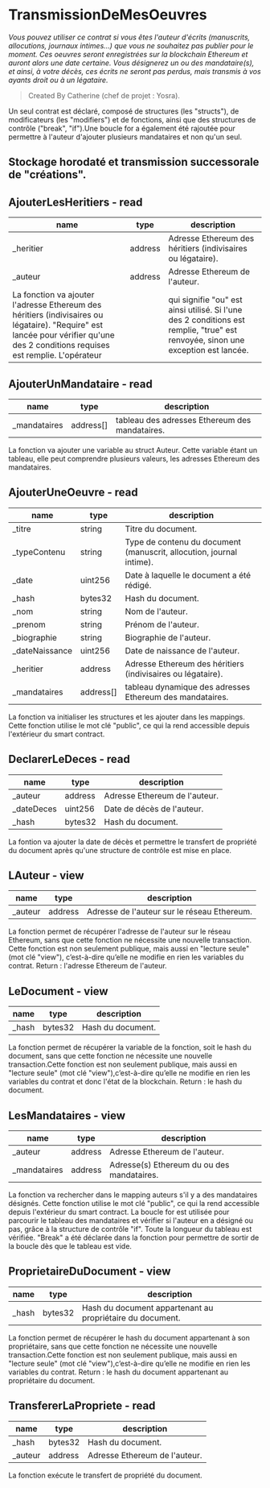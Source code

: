 # TransmissionDeMesOeuvres
_Vous pouvez utiliser ce contrat si vous êtes l'auteur d'écrits (manuscrits, allocutions, journaux intimes...) que vous ne souhaitez pas publier pour le moment. Ces oeuvres seront enregistrées sur la blockchain Ethereum et auront alors une date certaine. Vous désignerez un ou des mandataire(s), et ainsi, à votre décès, ces écrits ne seront pas perdus, mais transmis à vos ayants droit ou à un légataire._
> Created By Catherine (chef de projet : Yosra).

Un seul contrat est déclaré, composé de structures (les "structs"), de modificateurs (les "modifiers") et de fonctions, ainsi que des structures de contrôle ("break", "if").Une boucle for a également été rajoutée pour permettre à l'auteur d'ajouter plusieurs mandataires et non qu'un seul.
## Stockage horodaté et transmission successorale de "créations".

## AjouterLesHeritiers - read
|name |type |description
|-----|-----|-----------
|_heritier|address|Adresse Ethereum des héritiers (indivisaires ou légataire).
|_auteur|address|Adresse Ethereum de l'auteur.
La fonction va ajouter l'adresse Ethereum des héritiers (indivisaires ou légataire). "Require" est lancée pour vérifier qu'une des 2 conditions requises est remplie. L'opérateur || qui signifie "ou" est ainsi utilisé. Si l'une des 2 conditions est remplie, "true" est renvoyée, sinon une exception est lancée.

## AjouterUnMandataire - read
|name |type |description
|-----|-----|-----------
|_mandataires|address[]|tableau des adresses Ethereum des mandataires.
La fonction va ajouter une variable au struct Auteur. Cette variable étant un tableau, elle peut comprendre plusieurs valeurs, les adresses Ethereum des mandataires.

## AjouterUneOeuvre - read
|name |type |description
|-----|-----|-----------
|_titre|string|Titre du document.
|_typeContenu|string|Type de contenu du document (manuscrit, allocution, journal intime).
|_date|uint256|Date à laquelle le document a été rédigé.
|_hash|bytes32|Hash du document.
|_nom|string|Nom de l'auteur.
|_prenom|string|Prénom de l'auteur.
|_biographie|string|Biographie de l'auteur.
|_dateNaissance|uint256|Date de naissance de l'auteur.
|_heritier|address|Adresse Ethereum des héritiers (indivisaires ou légataire).
|_mandataires|address[]|tableau dynamique des adresses Ethereum des mandataires.
La fonction va initialiser les structures et les ajouter dans les mappings. Cette fonction utilise le mot clé "public", ce qui la rend accessible depuis l'extérieur du smart contract.

## DeclarerLeDeces - read
|name |type |description
|-----|-----|-----------
|_auteur|address|Adresse Ethereum de l'auteur.
|_dateDeces|uint256|Date de décès de l'auteur.
|_hash|bytes32|Hash du document.
La fontion va ajouter la date de décès et permettre le transfert de propriété du document après qu'une structure de contrôle est mise en place.

## LAuteur - view
|name |type |description
|-----|-----|-----------
|_auteur|address|Adresse de l'auteur sur le réseau Ethereum.
La fonction permet de récupérer l'adresse de l'auteur sur le réseau Ethereum, sans que cette fonction ne nécessite une nouvelle transaction.  Cette fonction est non seulement publique, mais aussi en "lecture seule" (mot clé "view"),  c’est-à-dire qu’elle ne modifie en rien les variables du contrat.
Return : l'adresse Ethereum de l'auteur.

## LeDocument - view
|name |type |description
|-----|-----|-----------
|_hash|bytes32|Hash du document.
La fonction permet de récupérer la variable de la fonction, soit le hash du document, sans que cette fonction ne nécessite une nouvelle transaction.Cette fonction est non seulement publique, mais aussi en "lecture seule" (mot clé "view"),c’est-à-dire qu’elle ne modifie en rien les variables du contrat et donc l'état de la blockchain.
Return : le hash du document.

## LesMandataires - view
|name |type |description
|-----|-----|-----------
|_auteur|address|Adresse Ethereum de l'auteur.
|_mandataires|address|Adresse(s) Ethereum du ou des mandataires.
La fonction va rechercher dans le mapping auteurs s'il y a des mandataires désignés. Cette fonction utilise le mot clé "public", ce qui la rend accessible depuis l'extérieur du smart contract. La boucle for est utilisée pour parcourir le tableau des mandataires et vérifier si l'auteur en a désigné ou pas, grâce à la structure de contrôle "if". Toute la longueur du tableau est vérifiée. "Break" a été déclarée dans la fonction pour permettre de sortir de la boucle dès que le tableau est vide.

## ProprietaireDuDocument - view
|name |type |description
|-----|-----|-----------
|_hash|bytes32|Hash du document appartenant au propriétaire du document.
La fonction permet de récupérer le hash du document appartenant à son propriétaire, sans que cette fonction ne nécessite une nouvelle transaction.Cette fonction est non seulement publique, mais aussi en "lecture seule" (mot clé "view"),c’est-à-dire qu’elle ne modifie en rien les variables du contrat.
Return : le hash du document appartenant au propriétaire du document.

## TransfererLaPropriete - read
|name |type |description
|-----|-----|-----------
|_hash|bytes32|Hash du document.
|_auteur|address|Adresse Ethereum de l'auteur.
La fonction exécute le transfert de propriété du document.